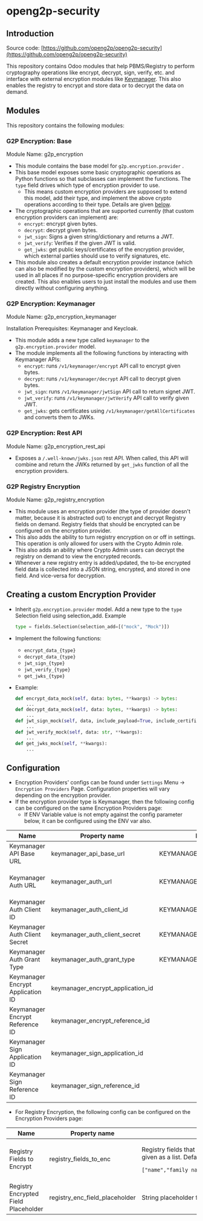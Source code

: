 # openg2p-security

## Introduction <a href="#introduction" id="introduction"></a>

Source code: [https://github.com/openg2p/openg2p-security](https://github.com/openg2p/openg2p-security)

This repository contains Odoo modules that help PBMS/Registry to perform cryptography operations like encrypt, decrypt, sign, verify, etc. and interface with external encryption modules like [Keymanager](https://github.com/mosip/keymanager). This also enables the registry to encrypt and store data or to decrypt the data on demand.

## Modules <a href="#modules" id="modules"></a>

This repository contains the following modules:

### G2P Encryption: Base <a href="#g2p-encryption-base" id="g2p-encryption-base"></a>

Module Name: g2p\_encryption

* This module contains the base model for `g2p.encryption.provider` .
* This base model exposes some basic cryptographic operations as Python functions so that subclasses can implement the functions. The `type` field drives which type of encryption provider to use.
  * This means custom encryption providers are supposed to extend this model, add their type, and implement the above crypto operations according to their type. Details are given [below](openg2p-security.md#creating-a-custom-encryption-provider).
* The cryptographic operations that are supported currently (that custom encryption providers can implement) are:
  * `encrypt`: encrypt given bytes.
  * `decrypt`: decrypt given bytes.
  * `jwt_sign`: Signs a given string/dictionary and returns a JWT.
  * `jwt_verify`: Verifies if the given JWT is valid.
  * `get_jwks`: get public keys/certificates of the encryption provider, which external parties should use to verify signatures, etc.
* This module also creates a default encryption provider instance (which can also be modified by the custom encryption providers), which will be used in all places if no purpose-specific encryption providers are created. This also enables users to just install the modules and use them directly without configuring anything.

### G2P Encryption: Keymanager <a href="#g2p-encryption-keymanager" id="g2p-encryption-keymanager"></a>

Module Name: g2p\_encryption\_keymanager

Installation Prerequisites: Keymanager and Keycloak.

* ​This module adds a new type called `keymanager` to the `g2p.encryption.provider` model.
* The module implements all the following functions by interacting with Keymanager APIs:
  * `encrypt`: runs `/v1/keymanager/encrypt` API call to encrypt given bytes.
  * `decrypt`: runs `/v1/keymanager/decrypt` API call to decrypt given bytes.
  * `jwt_sign`: runs `/v1/keymanager/jwtSign` API call to return signet JWT.
  * `jwt_verify`: runs `/v1/keymanager/jwtVerify` API call to verify given JWT.
  * `get_jwks`: gets certificates using  `/v1/keymanager/getAllCertificates`  and converts them to JWKs.

### G2P Encryption: Rest API <a href="#g2p-encryption-rest-api" id="g2p-encryption-rest-api"></a>

Module Name: g2p\_encryption\_rest\_api

* Exposes a `/.well-known/jwks.json` rest API. When called, this API will combine and return the JWKs returned by `get_jwks` function of all the encryption providers.

### G2P Registry Encryption <a href="#g2p-registry-encryption" id="g2p-registry-encryption"></a>

Module Name: g2p\_registry\_encryption

* This module uses an encryption provider (the type of provider doesn't matter, because it is abstracted out) to encrypt and decrypt Registry fields on demand.  Registry fields that should be encrypted can be configured on the encryption provider.
* This also adds the ability to turn registry encryption on or off in settings. This operation is only allowed for users with the Crypto Admin role.
* This also adds an ability where Crypto Admin users can decrypt the registry on demand to view the encrypted records.
* Whenever a new registry entry is added/updated, the to-be encrypted field data is collected into a JSON string, encrypted, and stored in one field. And vice-versa for decryption.

## Creating a custom Encryption Provider

*   Inherit `g2p.encryption.provider` model. Add a new type to the `type` Selection field using selection\_add. Example

    ```python
    type = fields.Selection(selection_add=[("mock", "Mock")])
    ```
* Implement the following functions:
  * `encrypt_data_{type}`
  * `decrypt_data_{type}`
  * `jwt_sign_{type}`
  * `jwt_verify_{type}`
  * `get_jwks_{type}`
*   Example:

    ```python
    def encrypt_data_mock(self, data: bytes, **kwargs) -> bytes:
        ...
    def decrypt_data_mock(self, data: bytes, **kwargs) -> bytes:
        ...
    def jwt_sign_mock(self, data, include_payload=True, include_certificate=True, include_cert_hash=True) -> str:
        ...
    def jwt_verify_mock(self, data: str, **kwargs):
        ...
    def get_jwks_mock(self, **kwargs):
        ...
    ```



## Configuration <a href="#configuration" id="configuration"></a>

* Encryption Providers' configs can be found under `Settings` Menu -> `Encryption Providers` Page. Configuration properties will vary depending on the encryption provider.
* If the encryption provider type is Keymanager, then the following config can be configured on the same Encryption Providers page:
  * If ENV Variable value is not empty against the config parameter below, it can be configured using the ENV var also.

<table><thead><tr><th width="200">Name</th><th width="151">Property name</th><th width="136">ENV Variable</th><th>Description</th></tr></thead><tbody><tr><td>Keymanager API Base URL</td><td>keymanager_api_base_url</td><td>KEYMANAGER_API_BASE_URL</td><td>Base URL to access Keymanager APIs. Defaults to k8s cluster local Keymanager URL, <code>http://keymanagar.keymanager/v1/keymanager</code>.</td></tr><tr><td>Keymanager Auth URL</td><td>keymanager_auth_url</td><td>KEYMANAGER_AUTH_URL</td><td>Auth URL to get auth for Keymanager APIs. Defaults to k8s local Keycloak token URL, <code>http://keycloak.keycloak/realms/openg2p/protocol/openid-connect/token</code>.</td></tr><tr><td>Keymanager Auth Client ID</td><td>keymanager_auth_client_id</td><td>KEYMANAGER_AUTH_CLIENT_ID</td><td>Keymanager Keycloak client ID. Defaults to <code>openg2p-admin-client</code>.</td></tr><tr><td>Keymanager Auth Client Secret</td><td>keymanager_auth_client_secret</td><td>KEYMANAGER_AUTH_CLIENT_SECRET</td><td>Keymanager Keycloak client secret.</td></tr><tr><td>Keymanager Auth Grant Type</td><td>keymanager_auth_grant_type</td><td>KEYMANAGER_AUTH_GRANT_TYPE</td><td>Defaults to <code>client_secret</code>.</td></tr><tr><td>Keymanager Encrypt Application ID</td><td>keymanager_encrypt_application_id</td><td></td><td>Defaults to <code>REGISTRATION</code>.</td></tr><tr><td>Keymanager Encrypt Reference ID</td><td>keymanager_encrypt_reference_id</td><td></td><td>Defaults to <code>ENCRYPT</code>.</td></tr><tr><td>Keymanager Sign Application ID</td><td>keymanager_sign_application_id</td><td></td><td>Defaults to <code>ID_REPO</code>.</td></tr><tr><td>Keymanager Sign Reference ID</td><td>keymanager_sign_reference_id</td><td></td><td></td></tr></tbody></table>

* For Registry Encryption, the following config can be configured on the Encryption Providers page:

| Name                                 | Property name                     | Description                                                                                                                                                                                                                                                                               |
| ------------------------------------ | --------------------------------- | ----------------------------------------------------------------------------------------------------------------------------------------------------------------------------------------------------------------------------------------------------------------------------------------- |
| Registry Fields to Encrypt           | registry\_fields\_to\_enc         | <p>Registry fields that are supposed to be considered for encryption-decryption. This should be given as a list. Defaults:</p><pre class="language-python"><code class="lang-python">["name","family_name","given_name","addl_name","display_name","address","birth_place"]
</code></pre> |
| Registry Encrypted Field Placeholder | registry\_enc\_field\_placeholder | String placeholder for an encrypted field in registry. Defaults to `encrypted`.                                                                                                                                                                                                           |

